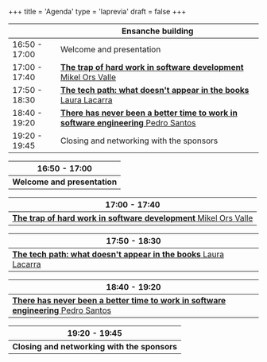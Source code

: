 +++
title = 'Agenda'
type = 'laprevia'
draft = false
+++

<div class="hidden-small table">

|               | Ensanche building                                                                                                           |
|---------------|-----------------------------------------------------------------------------------------------------------------------------|
| 16:50 - 17:00 | Welcome and presentation                                                                                                    |
| 17:00 - 17:40 | [**The trap of hard work in software development** Mikel Ors Valle](/laprevia/speakers/mikel-ors#talk)                      |
| 17:50 - 18:30 | [**The tech path: what doesn't appear in the books** Laura Lacarra](/laprevia/speakers/laura-lacarra#talk)                  |
| 18:40 - 19:20 | [**There has never been a better time to work in software engineering** Pedro Santos](/laprevia/speakers/pedro-santos#talk) |
| 19:20 - 19:45 | Closing and networking with the sponsors                                                                                    |

</div>

<div class="hidden-big table">

| 16:50 - 17:00                |
| ---------------------------- |
| **Welcome and presentation** |

| 17:00 - 17:40                                                                                                |
| ------------------------------------------------------------------------------------------------------------ |
| [**The trap of hard work in software development** Mikel Ors Valle](/laprevia/speakers/mikel-ors-valle#talk) |

| 17:50 - 18:30                                                                                              |
| ---------------------------------------------------------------------------------------------------------- |
| [**The tech path: what doesn't appear in the books** Laura Lacarra](/laprevia/speakers/laura-lacarra#talk) |

| 18:40 - 19:20                                                                                                               |
| --------------------------------------------------------------------------------------------------------------------------- |
| [**There has never been a better time to work in software engineering** Pedro Santos](/laprevia/speakers/pedro-santos#talk) |

| 19:20 - 19:45                |
| ---------------------------- |
| **Closing and networking with the sponsors** |

</div>
